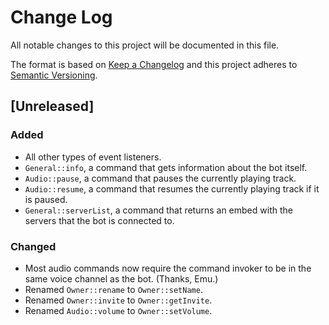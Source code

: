 # Change Log
All notable changes to this project will be documented in this file.

The format is based on [Keep a Changelog](http://keepachangelog.com/)
and this project adheres to [Semantic Versioning](http://semver.org/).

## [Unreleased]

### Added
- All other types of event listeners.
- `General::info`, a command that gets information about the bot itself.
- `Audio::pause`, a command that pauses the currently playing track.
- `Audio::resume`, a command that resumes the currently playing track if it is paused.
- `General::serverList`, a command that returns an embed with the servers that the bot is connected to.

### Changed
- Most audio commands now require the command invoker to be in the same voice channel as the bot. (Thanks, Emu.)
- Renamed `Owner::rename` to `Owner::setName`.
- Renamed `Owner::invite` to `Owner::getInvite`.
- Renamed `Audio::volume` to `Owner::setVolume`.
